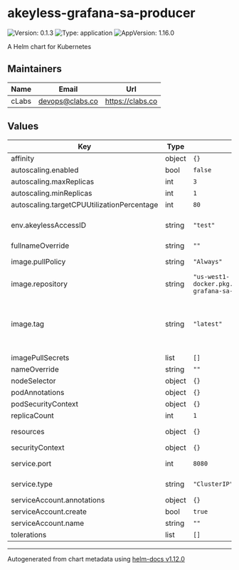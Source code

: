 # akeyless-grafana-sa-producer

![Version: 0.1.3](https://img.shields.io/badge/Version-0.1.3-informational?style=flat-square) ![Type: application](https://img.shields.io/badge/Type-application-informational?style=flat-square) ![AppVersion: 1.16.0](https://img.shields.io/badge/AppVersion-1.16.0-informational?style=flat-square)

A Helm chart for Kubernetes

## Maintainers

| Name | Email | Url |
| ---- | ------ | --- |
| cLabs | <devops@clabs.co> | <https://clabs.co> |

## Values

| Key | Type | Default | Description |
|-----|------|---------|-------------|
| affinity | object | `{}` |  |
| autoscaling.enabled | bool | `false` |  |
| autoscaling.maxReplicas | int | `3` |  |
| autoscaling.minReplicas | int | `1` |  |
| autoscaling.targetCPUUtilizationPercentage | int | `80` |  |
| env.akeylessAccessID | string | `"test"` | Akeyless Access ID (for authentication) |
| fullnameOverride | string | `""` |  |
| image.pullPolicy | string | `"Always"` | Image pullpolicy |
| image.repository | string | `"us-west1-docker.pkg.dev/devopsre/akeyless/akeyless-grafana-sa-producer"` | Image repository |
| image.tag | string | `"latest"` | Image tag Overrides the image tag whose default is the chart appVersion. |
| imagePullSecrets | list | `[]` |  |
| nameOverride | string | `""` |  |
| nodeSelector | object | `{}` |  |
| podAnnotations | object | `{}` |  |
| podSecurityContext | object | `{}` |  |
| replicaCount | int | `1` |  |
| resources | object | `{}` | Container resources |
| securityContext | object | `{}` |  |
| service.port | int | `8080` | Kubernetes Service Type |
| service.type | string | `"ClusterIP"` | Kubernetes Service Type |
| serviceAccount.annotations | object | `{}` |  |
| serviceAccount.create | bool | `true` |  |
| serviceAccount.name | string | `""` |  |
| tolerations | list | `[]` |  |

----------------------------------------------
Autogenerated from chart metadata using [helm-docs v1.12.0](https://github.com/norwoodj/helm-docs/releases/v1.12.0)
